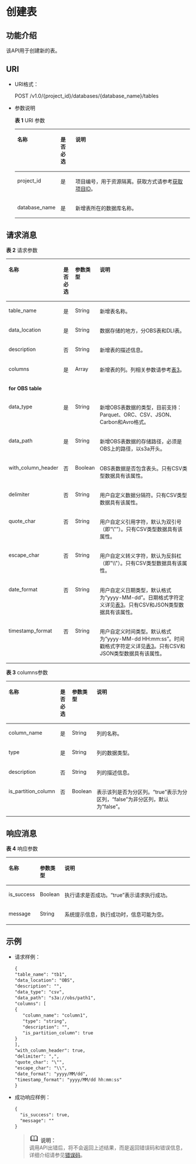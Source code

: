 # 创建表<a name="dli_02_0034"></a>

## 功能介绍<a name="sea3430ef1bf04eca94081b5ac8eaf9e0"></a>

该API用于创建新的表。

## URI<a name="s8a8a0607d0f64fef8c4e1772fbd12d47"></a>

-   URI格式：

    POST /v1.0/\{project\_id\}/databases/\{database\_name\}/tables

-   参数说明

    **表 1**  URI 参数

    <a name="zh-cn_topic_0069077904_table5958585"></a>
    <table><thead align="left"><tr id="zh-cn_topic_0069077904_row4410301"><th class="cellrowborder" valign="top" width="14.000000000000002%" id="mcps1.2.4.1.1"><p id="aaf1abcbc3ede4c7b9be494924a4cae5d"><a name="aaf1abcbc3ede4c7b9be494924a4cae5d"></a><a name="aaf1abcbc3ede4c7b9be494924a4cae5d"></a>名称</p>
    </th>
    <th class="cellrowborder" valign="top" width="9%" id="mcps1.2.4.1.2"><p id="a973b60dcc55b40f0b350c8c7c0a06a35"><a name="a973b60dcc55b40f0b350c8c7c0a06a35"></a><a name="a973b60dcc55b40f0b350c8c7c0a06a35"></a>是否必选</p>
    </th>
    <th class="cellrowborder" valign="top" width="77%" id="mcps1.2.4.1.3"><p id="zh-cn_topic_0069077904_p165489262167"><a name="zh-cn_topic_0069077904_p165489262167"></a><a name="zh-cn_topic_0069077904_p165489262167"></a>说明</p>
    </th>
    </tr>
    </thead>
    <tbody><tr id="row512855414118"><td class="cellrowborder" valign="top" width="14.000000000000002%" headers="mcps1.2.4.1.1 "><p id="zh-cn_topic_0069077803_p43412436"><a name="zh-cn_topic_0069077803_p43412436"></a><a name="zh-cn_topic_0069077803_p43412436"></a>project_id</p>
    </td>
    <td class="cellrowborder" valign="top" width="9%" headers="mcps1.2.4.1.2 "><p id="zh-cn_topic_0069077803_p26746391"><a name="zh-cn_topic_0069077803_p26746391"></a><a name="zh-cn_topic_0069077803_p26746391"></a>是</p>
    </td>
    <td class="cellrowborder" valign="top" width="77%" headers="mcps1.2.4.1.3 "><p id="p1310472724012"><a name="p1310472724012"></a><a name="p1310472724012"></a>项目编号，用于资源隔离。获取方式请参考<a href="获取项目ID.md">获取项目ID</a>。</p>
    </td>
    </tr>
    <tr id="zh-cn_topic_0069077904_row41144912"><td class="cellrowborder" valign="top" width="14.000000000000002%" headers="mcps1.2.4.1.1 "><p id="zh-cn_topic_0069077904_p44403613"><a name="zh-cn_topic_0069077904_p44403613"></a><a name="zh-cn_topic_0069077904_p44403613"></a>database_name</p>
    </td>
    <td class="cellrowborder" valign="top" width="9%" headers="mcps1.2.4.1.2 "><p id="zh-cn_topic_0069077904_p39922890"><a name="zh-cn_topic_0069077904_p39922890"></a><a name="zh-cn_topic_0069077904_p39922890"></a>是</p>
    </td>
    <td class="cellrowborder" valign="top" width="77%" headers="mcps1.2.4.1.3 "><p id="p1742159183711"><a name="p1742159183711"></a><a name="p1742159183711"></a>新增表所在的数据库名称。</p>
    </td>
    </tr>
    </tbody>
    </table>


## 请求消息<a name="sb511d75c735745479703d43b4027ed48"></a>

**表 2**  请求参数

<a name="zh-cn_topic_0069077904_table26855138"></a>
<table><thead align="left"><tr id="zh-cn_topic_0069077904_row58561923"><th class="cellrowborder" valign="top" width="15.841584158415841%" id="mcps1.2.5.1.1"><p id="a93a2e992dc85410cbbe874f8865ad782"><a name="a93a2e992dc85410cbbe874f8865ad782"></a><a name="a93a2e992dc85410cbbe874f8865ad782"></a>名称</p>
</th>
<th class="cellrowborder" valign="top" width="6.9306930693069315%" id="mcps1.2.5.1.2"><p id="zh-cn_topic_0069077904_p197866496166"><a name="zh-cn_topic_0069077904_p197866496166"></a><a name="zh-cn_topic_0069077904_p197866496166"></a>是否必选</p>
</th>
<th class="cellrowborder" valign="top" width="7.920792079207921%" id="mcps1.2.5.1.3"><p id="zh-cn_topic_0069077904_p197867498161"><a name="zh-cn_topic_0069077904_p197867498161"></a><a name="zh-cn_topic_0069077904_p197867498161"></a>参数类型</p>
</th>
<th class="cellrowborder" valign="top" width="69.3069306930693%" id="mcps1.2.5.1.4"><p id="zh-cn_topic_0069077904_p97864498169"><a name="zh-cn_topic_0069077904_p97864498169"></a><a name="zh-cn_topic_0069077904_p97864498169"></a>说明</p>
</th>
</tr>
</thead>
<tbody><tr id="zh-cn_topic_0069077904_row32753783"><td class="cellrowborder" valign="top" width="15.841584158415841%" headers="mcps1.2.5.1.1 "><p id="zh-cn_topic_0069077904_p35810771"><a name="zh-cn_topic_0069077904_p35810771"></a><a name="zh-cn_topic_0069077904_p35810771"></a>table_name</p>
</td>
<td class="cellrowborder" valign="top" width="6.9306930693069315%" headers="mcps1.2.5.1.2 "><p id="zh-cn_topic_0069077904_p14991335"><a name="zh-cn_topic_0069077904_p14991335"></a><a name="zh-cn_topic_0069077904_p14991335"></a>是</p>
</td>
<td class="cellrowborder" valign="top" width="7.920792079207921%" headers="mcps1.2.5.1.3 "><p id="zh-cn_topic_0069077904_p6338652"><a name="zh-cn_topic_0069077904_p6338652"></a><a name="zh-cn_topic_0069077904_p6338652"></a>String</p>
</td>
<td class="cellrowborder" valign="top" width="69.3069306930693%" headers="mcps1.2.5.1.4 "><p id="zh-cn_topic_0069077904_p43668826"><a name="zh-cn_topic_0069077904_p43668826"></a><a name="zh-cn_topic_0069077904_p43668826"></a>新增表名称。</p>
</td>
</tr>
<tr id="zh-cn_topic_0069077904_row57475115"><td class="cellrowborder" valign="top" width="15.841584158415841%" headers="mcps1.2.5.1.1 "><p id="zh-cn_topic_0069077904_p24972744"><a name="zh-cn_topic_0069077904_p24972744"></a><a name="zh-cn_topic_0069077904_p24972744"></a>data_location</p>
</td>
<td class="cellrowborder" valign="top" width="6.9306930693069315%" headers="mcps1.2.5.1.2 "><p id="zh-cn_topic_0069077904_p9526402"><a name="zh-cn_topic_0069077904_p9526402"></a><a name="zh-cn_topic_0069077904_p9526402"></a>是</p>
</td>
<td class="cellrowborder" valign="top" width="7.920792079207921%" headers="mcps1.2.5.1.3 "><p id="zh-cn_topic_0069077904_p33441088"><a name="zh-cn_topic_0069077904_p33441088"></a><a name="zh-cn_topic_0069077904_p33441088"></a>String</p>
</td>
<td class="cellrowborder" valign="top" width="69.3069306930693%" headers="mcps1.2.5.1.4 "><p id="p1805897514587"><a name="p1805897514587"></a><a name="p1805897514587"></a>数据存储的地方，分OBS表和DLI表。</p>
</td>
</tr>
<tr id="zh-cn_topic_0069077904_row18035908"><td class="cellrowborder" valign="top" width="15.841584158415841%" headers="mcps1.2.5.1.1 "><p id="zh-cn_topic_0069077904_p51622461"><a name="zh-cn_topic_0069077904_p51622461"></a><a name="zh-cn_topic_0069077904_p51622461"></a>description</p>
</td>
<td class="cellrowborder" valign="top" width="6.9306930693069315%" headers="mcps1.2.5.1.2 "><p id="zh-cn_topic_0069077904_p20669782"><a name="zh-cn_topic_0069077904_p20669782"></a><a name="zh-cn_topic_0069077904_p20669782"></a>否</p>
</td>
<td class="cellrowborder" valign="top" width="7.920792079207921%" headers="mcps1.2.5.1.3 "><p id="zh-cn_topic_0069077904_p63639607"><a name="zh-cn_topic_0069077904_p63639607"></a><a name="zh-cn_topic_0069077904_p63639607"></a>String</p>
</td>
<td class="cellrowborder" valign="top" width="69.3069306930693%" headers="mcps1.2.5.1.4 "><p id="zh-cn_topic_0069077904_p54534537"><a name="zh-cn_topic_0069077904_p54534537"></a><a name="zh-cn_topic_0069077904_p54534537"></a>新增表的描述信息。</p>
</td>
</tr>
<tr id="zh-cn_topic_0069077904_row21048787"><td class="cellrowborder" valign="top" width="15.841584158415841%" headers="mcps1.2.5.1.1 "><p id="zh-cn_topic_0069077904_p27230225"><a name="zh-cn_topic_0069077904_p27230225"></a><a name="zh-cn_topic_0069077904_p27230225"></a>columns</p>
</td>
<td class="cellrowborder" valign="top" width="6.9306930693069315%" headers="mcps1.2.5.1.2 "><p id="zh-cn_topic_0069077904_p58164627"><a name="zh-cn_topic_0069077904_p58164627"></a><a name="zh-cn_topic_0069077904_p58164627"></a>是</p>
</td>
<td class="cellrowborder" valign="top" width="7.920792079207921%" headers="mcps1.2.5.1.3 "><p id="zh-cn_topic_0069077904_p13714370"><a name="zh-cn_topic_0069077904_p13714370"></a><a name="zh-cn_topic_0069077904_p13714370"></a>Array</p>
</td>
<td class="cellrowborder" valign="top" width="69.3069306930693%" headers="mcps1.2.5.1.4 "><p id="zh-cn_topic_0069077904_p37122181"><a name="zh-cn_topic_0069077904_p37122181"></a><a name="zh-cn_topic_0069077904_p37122181"></a>新增表的列。列相关参数请参考<a href="#table985381581217">表3</a>。</p>
</td>
</tr>
<tr id="zh-cn_topic_0069077904_row65664178"><td class="cellrowborder" colspan="4" valign="top" headers="mcps1.2.5.1.1 mcps1.2.5.1.2 mcps1.2.5.1.3 mcps1.2.5.1.4 "><p id="zh-cn_topic_0069077904_p17198191"><a name="zh-cn_topic_0069077904_p17198191"></a><a name="zh-cn_topic_0069077904_p17198191"></a><strong id="b1750606117451"><a name="b1750606117451"></a><a name="b1750606117451"></a>for OBS table</strong></p>
</td>
</tr>
<tr id="zh-cn_topic_0069077904_row50876212"><td class="cellrowborder" valign="top" width="15.841584158415841%" headers="mcps1.2.5.1.1 "><p id="zh-cn_topic_0069077904_p27332522"><a name="zh-cn_topic_0069077904_p27332522"></a><a name="zh-cn_topic_0069077904_p27332522"></a>data_type</p>
</td>
<td class="cellrowborder" valign="top" width="6.9306930693069315%" headers="mcps1.2.5.1.2 "><p id="zh-cn_topic_0069077904_p66450680"><a name="zh-cn_topic_0069077904_p66450680"></a><a name="zh-cn_topic_0069077904_p66450680"></a>是</p>
</td>
<td class="cellrowborder" valign="top" width="7.920792079207921%" headers="mcps1.2.5.1.3 "><p id="zh-cn_topic_0069077904_p13796039"><a name="zh-cn_topic_0069077904_p13796039"></a><a name="zh-cn_topic_0069077904_p13796039"></a>String</p>
</td>
<td class="cellrowborder" valign="top" width="69.3069306930693%" headers="mcps1.2.5.1.4 "><p id="p182832663914"><a name="p182832663914"></a><a name="p182832663914"></a>新增OBS表数据的类型，目前支持：Parquet、ORC、CSV、JSON、Carbon和Avro格式。</p>
</td>
</tr>
<tr id="zh-cn_topic_0069077904_row58092345"><td class="cellrowborder" valign="top" width="15.841584158415841%" headers="mcps1.2.5.1.1 "><p id="zh-cn_topic_0069077904_p7859520"><a name="zh-cn_topic_0069077904_p7859520"></a><a name="zh-cn_topic_0069077904_p7859520"></a>data_path</p>
</td>
<td class="cellrowborder" valign="top" width="6.9306930693069315%" headers="mcps1.2.5.1.2 "><p id="zh-cn_topic_0069077904_p32641412"><a name="zh-cn_topic_0069077904_p32641412"></a><a name="zh-cn_topic_0069077904_p32641412"></a>是</p>
</td>
<td class="cellrowborder" valign="top" width="7.920792079207921%" headers="mcps1.2.5.1.3 "><p id="zh-cn_topic_0069077904_p26708716"><a name="zh-cn_topic_0069077904_p26708716"></a><a name="zh-cn_topic_0069077904_p26708716"></a>String</p>
</td>
<td class="cellrowborder" valign="top" width="69.3069306930693%" headers="mcps1.2.5.1.4 "><p id="p15828102612393"><a name="p15828102612393"></a><a name="p15828102612393"></a>新增OBS表数据的存储路径，必须是OBS上的路径，以s3a开头。</p>
</td>
</tr>
<tr id="zh-cn_topic_0069077904_row2007324"><td class="cellrowborder" valign="top" width="15.841584158415841%" headers="mcps1.2.5.1.1 "><p id="zh-cn_topic_0069077904_p28375523"><a name="zh-cn_topic_0069077904_p28375523"></a><a name="zh-cn_topic_0069077904_p28375523"></a>with_column_header</p>
</td>
<td class="cellrowborder" valign="top" width="6.9306930693069315%" headers="mcps1.2.5.1.2 "><p id="zh-cn_topic_0069077904_p16716047"><a name="zh-cn_topic_0069077904_p16716047"></a><a name="zh-cn_topic_0069077904_p16716047"></a>否</p>
</td>
<td class="cellrowborder" valign="top" width="7.920792079207921%" headers="mcps1.2.5.1.3 "><p id="zh-cn_topic_0069077904_p11822600"><a name="zh-cn_topic_0069077904_p11822600"></a><a name="zh-cn_topic_0069077904_p11822600"></a>Boolean</p>
</td>
<td class="cellrowborder" valign="top" width="69.3069306930693%" headers="mcps1.2.5.1.4 "><p id="p1710044734010"><a name="p1710044734010"></a><a name="p1710044734010"></a>OBS表数据是否包含表头。只有CSV类型数据具有该属性。</p>
</td>
</tr>
<tr id="zh-cn_topic_0069077904_row28741219"><td class="cellrowborder" valign="top" width="15.841584158415841%" headers="mcps1.2.5.1.1 "><p id="zh-cn_topic_0069077904_p46337402"><a name="zh-cn_topic_0069077904_p46337402"></a><a name="zh-cn_topic_0069077904_p46337402"></a>delimiter</p>
</td>
<td class="cellrowborder" valign="top" width="6.9306930693069315%" headers="mcps1.2.5.1.2 "><p id="zh-cn_topic_0069077904_p62342073"><a name="zh-cn_topic_0069077904_p62342073"></a><a name="zh-cn_topic_0069077904_p62342073"></a>否</p>
</td>
<td class="cellrowborder" valign="top" width="7.920792079207921%" headers="mcps1.2.5.1.3 "><p id="zh-cn_topic_0069077904_p16543177"><a name="zh-cn_topic_0069077904_p16543177"></a><a name="zh-cn_topic_0069077904_p16543177"></a>String</p>
</td>
<td class="cellrowborder" valign="top" width="69.3069306930693%" headers="mcps1.2.5.1.4 "><p id="p1610054764020"><a name="p1610054764020"></a><a name="p1610054764020"></a>用户自定义数据分隔符。只有CSV类型数据具有该属性。</p>
</td>
</tr>
<tr id="zh-cn_topic_0069077904_row47489891"><td class="cellrowborder" valign="top" width="15.841584158415841%" headers="mcps1.2.5.1.1 "><p id="zh-cn_topic_0069077904_p21475923"><a name="zh-cn_topic_0069077904_p21475923"></a><a name="zh-cn_topic_0069077904_p21475923"></a>quote_char</p>
</td>
<td class="cellrowborder" valign="top" width="6.9306930693069315%" headers="mcps1.2.5.1.2 "><p id="zh-cn_topic_0069077904_p61828175"><a name="zh-cn_topic_0069077904_p61828175"></a><a name="zh-cn_topic_0069077904_p61828175"></a>否</p>
</td>
<td class="cellrowborder" valign="top" width="7.920792079207921%" headers="mcps1.2.5.1.3 "><p id="zh-cn_topic_0069077904_p42026304"><a name="zh-cn_topic_0069077904_p42026304"></a><a name="zh-cn_topic_0069077904_p42026304"></a>String</p>
</td>
<td class="cellrowborder" valign="top" width="69.3069306930693%" headers="mcps1.2.5.1.4 "><p id="p678605312408"><a name="p678605312408"></a><a name="p678605312408"></a>用户自定义引用字符，默认为双引号（即“\"”）。只有CSV类型数据具有该属性。</p>
</td>
</tr>
<tr id="zh-cn_topic_0069077904_row35534339"><td class="cellrowborder" valign="top" width="15.841584158415841%" headers="mcps1.2.5.1.1 "><p id="zh-cn_topic_0069077904_p59709223"><a name="zh-cn_topic_0069077904_p59709223"></a><a name="zh-cn_topic_0069077904_p59709223"></a>escape_char</p>
</td>
<td class="cellrowborder" valign="top" width="6.9306930693069315%" headers="mcps1.2.5.1.2 "><p id="zh-cn_topic_0069077904_p4608858"><a name="zh-cn_topic_0069077904_p4608858"></a><a name="zh-cn_topic_0069077904_p4608858"></a>否</p>
</td>
<td class="cellrowborder" valign="top" width="7.920792079207921%" headers="mcps1.2.5.1.3 "><p id="zh-cn_topic_0069077904_p37773255"><a name="zh-cn_topic_0069077904_p37773255"></a><a name="zh-cn_topic_0069077904_p37773255"></a>String</p>
</td>
<td class="cellrowborder" valign="top" width="69.3069306930693%" headers="mcps1.2.5.1.4 "><p id="p94755214015"><a name="p94755214015"></a><a name="p94755214015"></a>用户自定义转义字符，默认为反斜杠（即"\\"）。只有CSV类型数据具有该属性。</p>
</td>
</tr>
<tr id="row10418733122115"><td class="cellrowborder" valign="top" width="15.841584158415841%" headers="mcps1.2.5.1.1 "><p id="p20419113311216"><a name="p20419113311216"></a><a name="p20419113311216"></a>date_format</p>
</td>
<td class="cellrowborder" valign="top" width="6.9306930693069315%" headers="mcps1.2.5.1.2 "><p id="p1441914339219"><a name="p1441914339219"></a><a name="p1441914339219"></a>否</p>
</td>
<td class="cellrowborder" valign="top" width="7.920792079207921%" headers="mcps1.2.5.1.3 "><p id="p1541963322112"><a name="p1541963322112"></a><a name="p1541963322112"></a>String</p>
</td>
<td class="cellrowborder" valign="top" width="69.3069306930693%" headers="mcps1.2.5.1.4 "><p id="p1841933312213"><a name="p1841933312213"></a><a name="p1841933312213"></a>用户自定义日期类型，默认格式为“yyyy-MM-dd”。日期格式字符定义详见<a href="导入数据.md#table489265920252">表3</a>。只有CSV和JSON类型数据具有该属性。</p>
</td>
</tr>
<tr id="row747425517223"><td class="cellrowborder" valign="top" width="15.841584158415841%" headers="mcps1.2.5.1.1 "><p id="p13474255112219"><a name="p13474255112219"></a><a name="p13474255112219"></a>timestamp_format</p>
</td>
<td class="cellrowborder" valign="top" width="6.9306930693069315%" headers="mcps1.2.5.1.2 "><p id="p14749553229"><a name="p14749553229"></a><a name="p14749553229"></a>否</p>
</td>
<td class="cellrowborder" valign="top" width="7.920792079207921%" headers="mcps1.2.5.1.3 "><p id="p9474155582216"><a name="p9474155582216"></a><a name="p9474155582216"></a>String</p>
</td>
<td class="cellrowborder" valign="top" width="69.3069306930693%" headers="mcps1.2.5.1.4 "><p id="p1047565515220"><a name="p1047565515220"></a><a name="p1047565515220"></a>用户自定义时间类型。默认格式为“yyyy-MM-dd HH:mm:ss”。时间戳格式字符定义详见<a href="导入数据.md#table489265920252">表3</a>。只有CSV和JSON类型数据具有该属性。</p>
</td>
</tr>
</tbody>
</table>

**表 3**  columns参数

<a name="table985381581217"></a>
<table><thead align="left"><tr id="row2853101561215"><th class="cellrowborder" valign="top" width="15.841584158415841%" id="mcps1.2.5.1.1"><p id="p14853015171210"><a name="p14853015171210"></a><a name="p14853015171210"></a>名称</p>
</th>
<th class="cellrowborder" valign="top" width="6.9306930693069315%" id="mcps1.2.5.1.2"><p id="p1485310159129"><a name="p1485310159129"></a><a name="p1485310159129"></a>是否必选</p>
</th>
<th class="cellrowborder" valign="top" width="7.920792079207921%" id="mcps1.2.5.1.3"><p id="p78531153121"><a name="p78531153121"></a><a name="p78531153121"></a>参数类型</p>
</th>
<th class="cellrowborder" valign="top" width="69.3069306930693%" id="mcps1.2.5.1.4"><p id="p19853171513127"><a name="p19853171513127"></a><a name="p19853171513127"></a>说明</p>
</th>
</tr>
</thead>
<tbody><tr id="row13853121518123"><td class="cellrowborder" valign="top" width="15.841584158415841%" headers="mcps1.2.5.1.1 "><p id="p4853215181213"><a name="p4853215181213"></a><a name="p4853215181213"></a>column_name</p>
</td>
<td class="cellrowborder" valign="top" width="6.9306930693069315%" headers="mcps1.2.5.1.2 "><p id="p185312158125"><a name="p185312158125"></a><a name="p185312158125"></a>是</p>
</td>
<td class="cellrowborder" valign="top" width="7.920792079207921%" headers="mcps1.2.5.1.3 "><p id="p185391571210"><a name="p185391571210"></a><a name="p185391571210"></a>String</p>
</td>
<td class="cellrowborder" valign="top" width="69.3069306930693%" headers="mcps1.2.5.1.4 "><p id="p138541915171213"><a name="p138541915171213"></a><a name="p138541915171213"></a>列的名称。</p>
</td>
</tr>
<tr id="row178541515131211"><td class="cellrowborder" valign="top" width="15.841584158415841%" headers="mcps1.2.5.1.1 "><p id="p3854111517123"><a name="p3854111517123"></a><a name="p3854111517123"></a>type</p>
</td>
<td class="cellrowborder" valign="top" width="6.9306930693069315%" headers="mcps1.2.5.1.2 "><p id="p7854101513120"><a name="p7854101513120"></a><a name="p7854101513120"></a>是</p>
</td>
<td class="cellrowborder" valign="top" width="7.920792079207921%" headers="mcps1.2.5.1.3 "><p id="p6854141520121"><a name="p6854141520121"></a><a name="p6854141520121"></a>String</p>
</td>
<td class="cellrowborder" valign="top" width="69.3069306930693%" headers="mcps1.2.5.1.4 "><p id="p1485419157124"><a name="p1485419157124"></a><a name="p1485419157124"></a>列的数据类型。</p>
</td>
</tr>
<tr id="row085441513125"><td class="cellrowborder" valign="top" width="15.841584158415841%" headers="mcps1.2.5.1.1 "><p id="p188542015141214"><a name="p188542015141214"></a><a name="p188542015141214"></a>description</p>
</td>
<td class="cellrowborder" valign="top" width="6.9306930693069315%" headers="mcps1.2.5.1.2 "><p id="p208541715111215"><a name="p208541715111215"></a><a name="p208541715111215"></a>否</p>
</td>
<td class="cellrowborder" valign="top" width="7.920792079207921%" headers="mcps1.2.5.1.3 "><p id="p2854191551215"><a name="p2854191551215"></a><a name="p2854191551215"></a>String</p>
</td>
<td class="cellrowborder" valign="top" width="69.3069306930693%" headers="mcps1.2.5.1.4 "><p id="p1985471541214"><a name="p1985471541214"></a><a name="p1985471541214"></a>列的描述信息。</p>
</td>
</tr>
<tr id="row12854111511126"><td class="cellrowborder" valign="top" width="15.841584158415841%" headers="mcps1.2.5.1.1 "><p id="p2085451514120"><a name="p2085451514120"></a><a name="p2085451514120"></a>is_partition_column</p>
</td>
<td class="cellrowborder" valign="top" width="6.9306930693069315%" headers="mcps1.2.5.1.2 "><p id="p12854131513124"><a name="p12854131513124"></a><a name="p12854131513124"></a>否</p>
</td>
<td class="cellrowborder" valign="top" width="7.920792079207921%" headers="mcps1.2.5.1.3 "><p id="p285441501216"><a name="p285441501216"></a><a name="p285441501216"></a>Boolean</p>
</td>
<td class="cellrowborder" valign="top" width="69.3069306930693%" headers="mcps1.2.5.1.4 "><p id="p17854715191218"><a name="p17854715191218"></a><a name="p17854715191218"></a>表示该列是否为分区列。“true”表示为分区列，“false”为非分区列，默认为“false”。</p>
</td>
</tr>
</tbody>
</table>

## 响应消息<a name="s18d65f04c45c408aabc1b3d347692af0"></a>

**表 4**  响应参数

<a name="zh-cn_topic_0069077904_table31581451"></a>
<table><thead align="left"><tr id="zh-cn_topic_0069077904_row58930111"><th class="cellrowborder" valign="top" width="11%" id="mcps1.2.4.1.1"><p id="zh-cn_topic_0069077904_p166743810178"><a name="zh-cn_topic_0069077904_p166743810178"></a><a name="zh-cn_topic_0069077904_p166743810178"></a>名称</p>
</th>
<th class="cellrowborder" valign="top" width="11%" id="mcps1.2.4.1.2"><p id="a58e59e9371174764aa6e22c379bf4e23"><a name="a58e59e9371174764aa6e22c379bf4e23"></a><a name="a58e59e9371174764aa6e22c379bf4e23"></a>参数类型</p>
</th>
<th class="cellrowborder" valign="top" width="78%" id="mcps1.2.4.1.3"><p id="zh-cn_topic_0069077904_p867193813174"><a name="zh-cn_topic_0069077904_p867193813174"></a><a name="zh-cn_topic_0069077904_p867193813174"></a>说明</p>
</th>
</tr>
</thead>
<tbody><tr id="zh-cn_topic_0069077904_row55469345"><td class="cellrowborder" valign="top" width="11%" headers="mcps1.2.4.1.1 "><p id="zh-cn_topic_0069077904_p63831923"><a name="zh-cn_topic_0069077904_p63831923"></a><a name="zh-cn_topic_0069077904_p63831923"></a>is_success</p>
</td>
<td class="cellrowborder" valign="top" width="11%" headers="mcps1.2.4.1.2 "><p id="zh-cn_topic_0069077904_p41939966"><a name="zh-cn_topic_0069077904_p41939966"></a><a name="zh-cn_topic_0069077904_p41939966"></a>Boolean</p>
</td>
<td class="cellrowborder" valign="top" width="78%" headers="mcps1.2.4.1.3 "><p id="p15380173521417"><a name="p15380173521417"></a><a name="p15380173521417"></a>执行请求是否成功。<span class="parmvalue" id="parmvalue10405423161014"><a name="parmvalue10405423161014"></a><a name="parmvalue10405423161014"></a>“true”</span>表示请求执行成功。</p>
</td>
</tr>
<tr id="zh-cn_topic_0069077904_row39702459"><td class="cellrowborder" valign="top" width="11%" headers="mcps1.2.4.1.1 "><p id="zh-cn_topic_0069077904_p61782645"><a name="zh-cn_topic_0069077904_p61782645"></a><a name="zh-cn_topic_0069077904_p61782645"></a>message</p>
</td>
<td class="cellrowborder" valign="top" width="11%" headers="mcps1.2.4.1.2 "><p id="zh-cn_topic_0069077904_p18400731"><a name="zh-cn_topic_0069077904_p18400731"></a><a name="zh-cn_topic_0069077904_p18400731"></a>String</p>
</td>
<td class="cellrowborder" valign="top" width="78%" headers="mcps1.2.4.1.3 "><p id="p738093511419"><a name="p738093511419"></a><a name="p738093511419"></a>系统提示信息，执行成功时，信息可能为空。</p>
</td>
</tr>
</tbody>
</table>

## 示例<a name="section62727461152452"></a>

-   请求样例：

    ```
    {
    "table_name": "tb1",
    "data_location": "OBS",
    "description": "",
    "data_type": "csv",
    "data_path": "s3a://obs/path1",
    "columns": [
    {
       "column_name": "column1",
       "type": "string",
       "description": "",
       "is_partition_column": true
    }
    ],
    "with_column_header": true,
    "delimiter": ",",
    "quote_char": "\"",
    "escape_char": "\\",
    "date_format": "yyyy/MM/dd",
    "timestamp_format": "yyyy/MM/dd hh:mm:ss"
    }
    ```

-   成功响应样例：

    ```
    {
      "is_success": true,
      "message": ""
    }
    ```

    >![](public_sys-resources/icon-note.gif) **说明：**   
    >调用API出错后，将不会返回上述结果，而是返回错误码和错误信息，详细介绍请参见[错误码](错误码.md)。  


